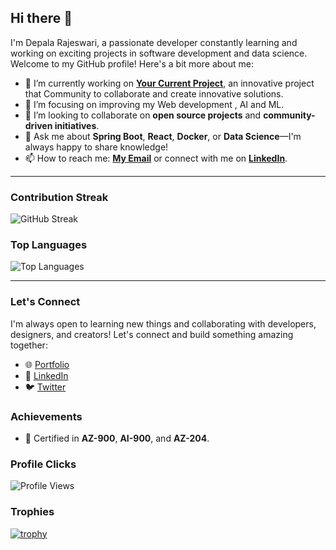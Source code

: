 ## Hi there 👋

I'm Depala Rajeswari, a passionate developer constantly learning and working on exciting projects in software development and data science. Welcome to my GitHub profile! Here's a bit more about me:

- 🔭 I’m currently working on **[Your Current Project](https://collabculturevk.com/)**, an innovative project that Community to collaborate and create innovative solutions.
- 🌱 I’m focusing on improving my Web development , AI and ML.
- 👯 I’m looking to collaborate on **open source projects** and **community-driven initiatives**.
- 💬 Ask me about **Spring Boot**, **React**, **Docker**, or **Data Science**—I'm always happy to share knowledge!
- 📫 How to reach me: **[My Email](mailto:dsoni071rajeswari@example.com)** or connect with me on **[LinkedIn](https://www.linkedin.com/in/rajeswarid)**.

---
### Contribution Streak
![GitHub Streak](https://streak-stats.demolab.com?user=steelydr&theme=dark&background=000000&border=000000&stroke=FFFFFF&ring=FFFFFF&fire=FFFFFF&currStreakLabel=FFFFFF&currStreakNum=FFFFFF&sideLabels=FFFFFF&dates=FFFFFF)



### Top Languages
![Top Languages](https://github-readme-stats.vercel.app/api/top-langs/?username=steelydr&theme=radical&hide_border=true)

---
### Let's Connect
I'm always open to learning new things and collaborating with developers, designers, and creators! Let's connect and build something amazing together:

- 🌐 [Portfolio](https://rajeswaridepalav.netlify.app/)
- 💼 [LinkedIn](https://www.linkedin.com/in/rajeswarid)
- 🐦 [Twitter](https://twitter.com/yourprofile)

### Achievements
- 🏅 Certified in **AZ-900**, **AI-900**, and **AZ-204**.

### Profile Clicks
![Profile Views](https://hits.seeyoufarm.com/api/count/incr/badge.svg?url=https://github.com/steelydr/&title=Profile%20Clicks&edge_flat=false)

### Trophies
[![trophy](https://github-profile-trophy.vercel.app/?username=steelydr&theme=darkhub&no-frame=true&margin-w=15)](https://github.com/steelydr)


